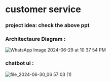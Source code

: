 # customer service

### project idea: check the above ppt

### Architectaure  Diagram : 

![WhatsApp Image 2024-06-29 at 10 37 54 PM](https://github.com/jayesh9747/icanseeyou/assets/123955234/85c9b013-d9ee-49d3-a9a8-9b41d56f2bc9) 

### chatbot ui : 

![file_2024-06-30_06 57 03 (1)](https://github.com/jayesh9747/icanseeyou/assets/123955234/5d8c3564-2aa9-4dfd-a3fd-fbd73b4844b6)

